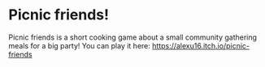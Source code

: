 # Picnic friends!
Picnic friends is a short cooking game about a small community gathering meals for a big party!
You can play it here: https://alexu16.itch.io/picnic-friends
